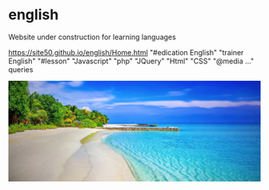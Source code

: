# english
Website under construction for learning languages

https://site50.github.io/english/Home.html
"#edication English" 
"trainer English"
"#lesson" 
"Javascript"
"php"
"JQuery"
"Html"
"CSS"
"@media ..." queries 

![Test Image 3](https://github.com/site50/trainer/blob/main/images/beach.jpg)


